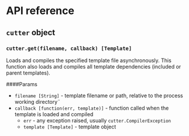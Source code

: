 API reference
====================

`cutter` object
-------------

### `cutter.get(filename, callback) [Template]`

Loads and compiles the specified template file asynchronously. This function also loads and compiles all template dependencies (included or parent templates).

####Params

- `filename [String]` - template filename or path, relative to the process working directory¨
- `callback [function(err, template)]` - function called when the template is loaded and compiled
  - `err` - any exception raised, usually `cutter.CompilerException`
  - `template [Template]` - template object
